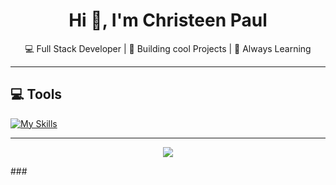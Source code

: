 <h1 align="center">Hi 👋, I'm Christeen Paul </h1>
<p align="center">💻 Full Stack Developer | 🚀 Building cool Projects | 🌱 Always Learning</p>



---
## 💻 Tools

[![My Skills](https://skillicons.dev/icons?i=ts,js,nextjs,react,tailwindcss,nodejs,nestjs,express,graphql,postgres,mongo,prisma)]()



---
<p align="center">
 <img src="https://count.getloli.com/get/@Shivamvashist?theme=rule34"/>
</p>
###
